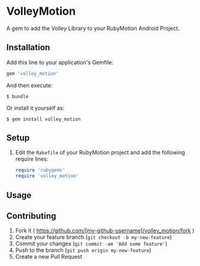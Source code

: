 # VolleyMotion

A gem to add the Volley Library to your RubyMotion Android Project.

## Installation

Add this line to your application's Gemfile:

```ruby
gem 'volley_motion'
```

And then execute:

    $ bundle

Or install it yourself as:

    $ gem install volley_motion

## Setup

1. Edit the `Rakefile` of your RubyMotion project and add the following require
   lines:

   ```ruby
   require 'rubygems'
   require 'volley_motion'
   ```

## Usage



## Contributing

1. Fork it ( https://github.com/[my-github-username]/volley_motion/fork )
2. Create your feature branch (`git checkout -b my-new-feature`)
3. Commit your changes (`git commit -am 'Add some feature'`)
4. Push to the branch (`git push origin my-new-feature`)
5. Create a new Pull Request
